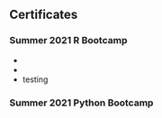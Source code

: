 ## Certificates

### Summer 2021 R Bootcamp

- [](https://www.palmetto.clemson.edu/palmetto/images/training/mac_01.png)
- []()
- testing

### Summer 2021 Python Bootcamp
